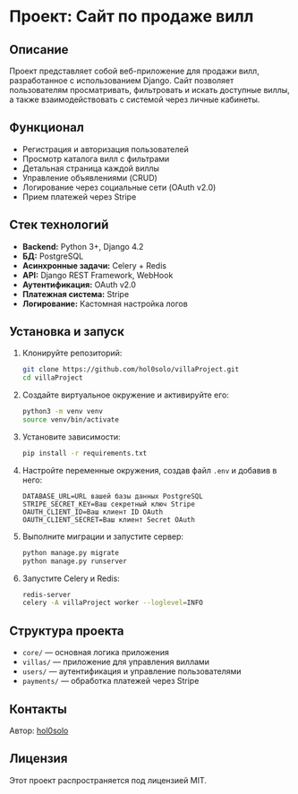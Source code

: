 # Проект: Сайт по продаже вилл

## Описание
Проект представляет собой веб-приложение для продажи вилл, разработанное с использованием Django. Сайт позволяет пользователям просматривать, фильтровать и искать доступные виллы, а также взаимодействовать с системой через личные кабинеты.

## Функционал
- Регистрация и авторизация пользователей
- Просмотр каталога вилл с фильтрами
- Детальная страница каждой виллы
- Управление объявлениями (CRUD)
- Логирование через социальные сети (OAuth v2.0)
- Прием платежей через Stripe

## Стек технологий
- **Backend:** Python 3+, Django 4.2
- **БД:** PostgreSQL
- **Асинхронные задачи:** Celery + Redis
- **API:** Django REST Framework, WebHook
- **Аутентификация:** OAuth v2.0
- **Платежная система:** Stripe
- **Логирование:** Кастомная настройка логов

## Установка и запуск
1. Клонируйте репозиторий:
   ```bash
   git clone https://github.com/hol0solo/villaProject.git
   cd villaProject
   ```
2. Создайте виртуальное окружение и активируйте его:
   ```bash
   python3 -m venv venv
   source venv/bin/activate
   ```
3. Установите зависимости:
   ```bash
   pip install -r requirements.txt
   ```
4. Настройте переменные окружения, создав файл `.env` и добавив в него:
   ```
   DATABASE_URL=URL вашей базы данных PostgreSQL
   STRIPE_SECRET_KEY=Ваш секретный ключ Stripe
   OAUTH_CLIENT_ID=Ваш клиент ID OAuth
   OAUTH_CLIENT_SECRET=Ваш клиент Secret OAuth
   ```
5. Выполните миграции и запустите сервер:
   ```bash
   python manage.py migrate
   python manage.py runserver
   ```
6. Запустите Celery и Redis:
   ```bash
   redis-server
   celery -A villaProject worker --loglevel=INFO
   ```

## Структура проекта
- `core/` — основная логика приложения
- `villas/` — приложение для управления виллами
- `users/` — аутентификация и управление пользователями
- `payments/` — обработка платежей через Stripe

## Контакты
Автор: [hol0solo](https://github.com/hol0solo)

## Лицензия
Этот проект распространяется под лицензией MIT.

